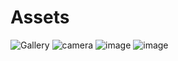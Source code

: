 # Assets
![Gallery](https://user-images.githubusercontent.com/78641804/147932198-2a5ba865-35f2-4410-b27b-775753a03cc4.png)
![camera](https://user-images.githubusercontent.com/78641804/147932220-63adf3d5-2014-4b0d-b9ce-cf6425d8db64.png)
![image](https://user-images.githubusercontent.com/78641804/147932798-6c07983c-6b90-461d-97ac-ea29f6cb3a40.png)
![image](https://user-images.githubusercontent.com/78641804/147932851-a504c2ef-a1d9-4835-acbb-d6eace512f3f.png)

